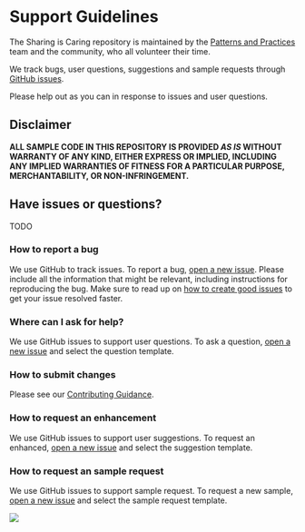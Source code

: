 # Support Guidelines

The Sharing is Caring repository is maintained by the [Patterns and Practices](https://aka.ms/m365pnp) team and the community, who all volunteer their time.

We track bugs, user questions, suggestions and sample requests through [GitHub issues](https://github.com/pnp/sharing-is-caring/issues).

Please help out as you can in response to issues and user questions.

## Disclaimer

**ALL SAMPLE CODE IN THIS REPOSITORY IS PROVIDED *AS IS* WITHOUT WARRANTY OF ANY KIND, EITHER EXPRESS OR IMPLIED, INCLUDING ANY IMPLIED WARRANTIES OF FITNESS FOR A PARTICULAR PURPOSE, MERCHANTABILITY, OR NON-INFRINGEMENT.**

## Have issues or questions?

TODO

### How to report a bug

We use GitHub to track issues. To report a bug, [open a new issue](https://github.com/pnp/sharing-is-caring/issues/new/choose). Please include
all the information that might be relevant, including instructions for reproducing the bug. Make sure to read up on [how to create good issues](https://github.com/pnp/sharing-is-caring/wiki/How-to-Create-Good-Issues) to get your issue resolved faster.

### Where can I ask for help?

We use GitHub issues to support user questions. To ask a question, [open a new issue](https://github.com/pnp/sharing-is-caring/issues/new/choose) and select the question template.

### How to submit changes

Please see our [Contributing Guidance](https://github.com/pnp/sharing-is-caring/blob/master/CONTRIBUTING.md).

### How to request an enhancement

We use GitHub issues to support user suggestions. To request an enhanced, [open a new issue](https://github.com/pnp/sharing-is-caring/issues/new/choose) and select the suggestion template. 

### How to request an sample request

We use GitHub issues to support sample request. To request a new sample, [open a new issue](https://github.com/pnp/sharing-is-caring/issues/new/choose) and select the sample request template. 

<img src="https://telemetry.sharepointpnp.com/sharing-is-caring/SUPPORT.md" />